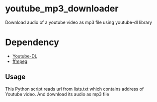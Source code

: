 # youtube_mp3_downloader
Download audio of a youtube video as mp3 file using youtube-dl library

# Dependency 
+ [Youtube-DL](https://rg3.github.io/youtube-dl/)
+ [ffmpeg](https://www.ffmpeg.org/)

## Usage
This Python script reads url from lists.txt which contains address of Youtube video.
And download its audio as mp3 file

